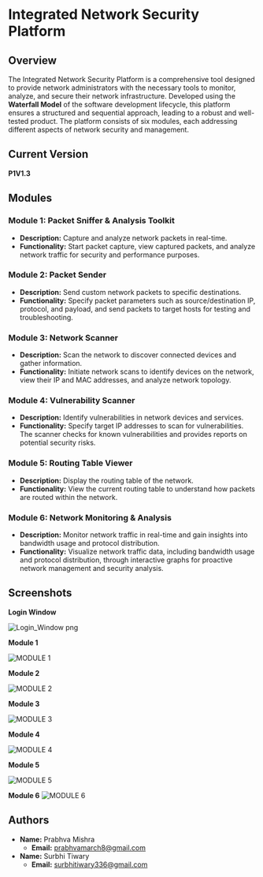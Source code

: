 # Integrated Network Security Platform

## Overview
The Integrated Network Security Platform is a comprehensive tool designed to provide network administrators with the necessary tools to monitor, analyze, and secure their network infrastructure. Developed using the **Waterfall Model** of the software development lifecycle, this platform ensures a structured and sequential approach, leading to a robust and well-tested product. The platform consists of six modules, each addressing different aspects of network security and management.

## Current Version
**P1V1.3**

## Modules
### Module 1: Packet Sniffer & Analysis Toolkit
- **Description:** Capture and analyze network packets in real-time.
- **Functionality:** Start packet capture, view captured packets, and analyze network traffic for security and performance purposes.

### Module 2: Packet Sender
- **Description:** Send custom network packets to specific destinations.
- **Functionality:** Specify packet parameters such as source/destination IP, protocol, and payload, and send packets to target hosts for testing and troubleshooting.

### Module 3: Network Scanner
- **Description:** Scan the network to discover connected devices and gather information.
- **Functionality:** Initiate network scans to identify devices on the network, view their IP and MAC addresses, and analyze network topology.

### Module 4: Vulnerability Scanner
- **Description:** Identify vulnerabilities in network devices and services.
- **Functionality:** Specify target IP addresses to scan for vulnerabilities. The scanner checks for known vulnerabilities and provides reports on potential security risks.

### Module 5: Routing Table Viewer
- **Description:** Display the routing table of the network.
- **Functionality:** View the current routing table to understand how packets are routed within the network.

### Module 6: Network Monitoring & Analysis
- **Description:** Monitor network traffic in real-time and gain insights into bandwidth usage and protocol distribution.
- **Functionality:** Visualize network traffic data, including bandwidth usage and protocol distribution, through interactive graphs for proactive network management and security analysis.

## Screenshots


**Login Window**

![Login_Window png](https://github.com/Somie12/INSP-repo/assets/121974498/0252f6c7-8cd5-4e49-b3f7-1d243a99848e)

**Module 1**



![MODULE 1](https://github.com/Somie12/INSP-repo/assets/121974498/a97ee95d-8fd4-472c-9b6d-33f5b6d8cb07)

**Module 2**



![MODULE 2](https://github.com/Somie12/INSP-repo/assets/121974498/3f2e7e60-b92a-4783-8254-8dab04208757)

**Module 3**


![MODULE 3](https://github.com/Somie12/INSP-repo/assets/121974498/08c4ee94-018e-4d0a-bbc0-95f67f3c3973)

**Module 4**

![MODULE 4](https://github.com/Somie12/INSP-repo/assets/121974498/52e2cf86-37d8-4019-ac55-029d62ee6051)

**Module 5**

![MODULE 5](https://github.com/Somie12/INSP-repo/assets/121974498/335199bc-1e16-4f62-8b6c-f5e89070239a)

**Module 6**
![MODULE 6](https://github.com/Somie12/INSP-repo/assets/121974498/5f6d9b08-8f61-408f-8e3f-9914d72b3201)


## Authors

- **Name:** Prabhva Mishra
  - **Email:** prabhvamarch8@gmail.com
- **Name:** Surbhi Tiwary
  - **Email:** surbhitiwary336@gmail.com
